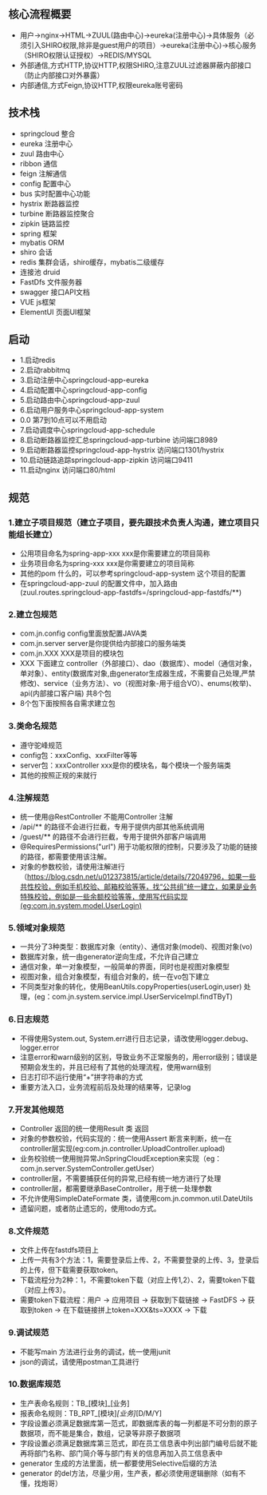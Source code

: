 ## 核心流程概要
- 用户->nginx->HTML->ZUUL(路由中心)->eureka(注册中心)->具体服务（必须引入SHIRO权限,除非是guest用户的项目）->eureka(注册中心)->核心服务（SHIRO权限认证授权）->REDIS/MYSQL
- 外部通信,方式HTTP,协议HTTP,权限SHIRO,注意ZUUL过滤器屏蔽内部接口（防止内部接口对外暴露）
- 内部通信,方式Feign,协议HTTP,权限eureka账号密码


## 技术栈
- springcloud 整合
- eureka 注册中心
- zuul 路由中心
- ribbon 通信
- feign 注解通信
- config 配置中心
- bus 实时配置中心功能
- hystrix 断路器监控
- turbine 断路器监控聚合
- zipkin 链路监控
- spring 框架
- mybatis ORM  
- shiro 会话
- redis 集群会话，shiro缓存，mybatis二级缓存
- 连接池 druid
- FastDfs 文件服务器
- swagger 接口API文档
- VUE js框架
- ElementUI  页面UI框架


## 启动
- 1.启动redis
- 2.启动rabbitmq
- 3.启动注册中心springcloud-app-eureka
- 4.启动配置中心springcloud-app-config
- 5.启动路由中心springcloud-app-zuul
- 6.启动用户服务中心springcloud-app-system
- 0.0 第7到10点可以不用启动
- 7.启动调度中心springcloud-app-schedule
- 8.启动断路器监控汇总springcloud-app-turbine 访问端口8989
- 9.启动断路器监控springcloud-app-hystrix 访问端口1301/hystrix
- 10.启动链路追踪springcloud-app-zipkin 访问端口9411
- 11.启动nginx 访问端口80/html



##  规范
### 1.建立子项目规范（建立子项目，要先跟技术负责人沟通，建立项目只能组长建立）
- 公用项目命名为spring-app-xxx xxx是你需要建立的项目简称
- 业务项目命名为spring-xxx  xxx是你需要建立的项目简称
- 其他的pom 什么的，可以参考springcloud-app-system 这个项目的配置
- 在springcloud-app-zuul 的配置文件中，加入路由(zuul.routes.springcloud-app-fastdfs=/springcloud-app-fastdfs/**)
### 2.建立包规范
- com.jn.config   config里面放配置JAVA类 
- com.jn.server  server是你提供给内部接口的服务端类
- com.jn.XXX XXX是项目的模块包
- XXX 下面建立 controller（外部接口）、dao（数据库）、model（通信对象，单对象）、entity(数据库对象,由generator生成器生成，不需要自己处理,严禁修改)、service（业务方法）、vo（视图对象-用于组合VO）、enums(枚举)、api(内部接口客户端) 共8个包
- 8个包下面按照各自需求建立包
### 3.类命名规范
- 遵守驼峰规范 
- config包：xxxConfig、xxxFilter等等
- server包：xxxController xxx是你的模块名，每个模块一个服务端类
- 其他的按照正规的来就行
### 4.注解规范
- 统一使用@RestController  不能用Controller 注解
- /api/** 的路径不会进行拦截，专用于提供内部其他系统调用
- /guest/** 的路径不会进行拦截，专用于提供外部客户端调用
- @RequiresPermissions("url") 用于功能权限的控制，只要涉及了功能的链接的路径，都需要使用该注解。  
- 对象的参数校验，请使用注解进行（https://blog.csdn.net/u012373815/article/details/72049796，如果一些共性校验，例如手机校验、邮箱校验等等，找“公共组”统一建立，如果是业务特殊校验，例如是一些余额校验等等，使用写代码实现(eg:com.jn.system.model.UserLogin)

### 5.领域对象规范
- 一共分了3种类型：数据库对象（entity）、通信对象(model)、视图对象(vo)
- 数据库对象，统一由generator逆向生成，不允许自己建立
- 通信对象，单一对象模型，一般简单的界面，同时也是视图对象模型
- 视图对象，组合对象模型，有组合对象的，统一在vo包下建立
- 不同类型对象的转化，使用BeanUtils.copyProperties(userLogin,user) 处理，(eg：com.jn.system.service.impl.UserServiceImpl.findTByT)

### 6.日志规范
- 不得使用System.out, System.err进行日志记录，请改使用logger.debug、logger.error
- 注意error和warn级别的区别，导致业务不正常服务的，用error级别；错误是预期会发生的，并且已经有了其他的处理流程，使用warn级别
- 日志打印不运行使用“+”拼字符串的方式
- 重要方法入口，业务流程前后及处理的结果等，记录log

### 7.开发其他规范
- Controller 返回的统一使用Result<T> 类 返回
- 对象的参数校验，代码实现的：统一使用Assert 断言来判断，统一在controller层实现(eg:com.jn.controller.UploadController.upload)
- 业务校验统一使用抛异常JnSpringCloudException来实现（eg：com.jn.server.SystemController.getUser）
- controller层，不需要捕获任何的异常,已经有统一地方进行了处理
- controller层，都需要继承BaseController，用于统一处理参数
- 不允许使用SimpleDateFormate 类，请使用com.jn.common.util.DateUtils
- 遗留问题，或者防止遗忘的，使用todo方式。

### 8.文件规范
- 文件上传在fastdfs项目上
- 上传一共有3个方法：1，需要登录后上传、2，不需要登录的上传、3，登录后的上传，但下载需要获取token。
- 下载流程分为2种：1，不需要token下载（对应上传1,2）、2，需要token下载（对应上传3）。
- 需要token下载流程：用户 -> 应用项目 -> 获取到下载链接 -> FastDFS -> 获取到token -> 在下载链接拼上token=XXX&ts=XXXX -> 下载

### 9.调试规范
- 不能写main 方法进行业务的调试，统一使用junit
- json的调试，请使用postman工具进行

### 10.数据库规范
- 生产表命名规则：TB_[模块]_[业务]
- 报表命名规则：TB_RPT_[模块]_[业务]_[D/M/Y]
- 字段设置必须满足数据库第一范式，即数据库表的每一列都是不可分割的原子数据项，而不能是集合，数组，记录等非原子数据项
- 字段设置必须满足数据库第三范式，即在员工信息表中列出部门编号后就不能再将部门名称、部门简介等与部门有关的信息再加入员工信息表中
- generator 生成的方法里面，统一都要使用Selective后缀的方法
- generator 的del方法，尽量少用，生产表，都必须使用逻辑删除（如有不懂，找炮哥）
